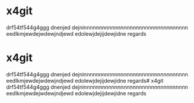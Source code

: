 # x4git
drf54tf544g4ggg
dnenjed
dejninnnnnnnnnnnnnnnnnnnnnnnnnnnnnnnnnn
eedlkmjewdejwdewjndjewd
edolewjdejijdewjidne
regards
# x4git
drf54tf544g4ggg
dnenjed
dejninnnnnnnnnnnnnnnnnnnnnnnnnnnnnnnnnn
eedlkmjewdejwdewjndjewd
edolewjdejijdewjidne
regards# x4git
drf54tf544g4ggg
dnenjed
dejninnnnnnnnnnnnnnnnnnnnnnnnnnnnnnnnnn
eedlkmjewdejwdewjndjewd
edolewjdejijdewjidne
regards